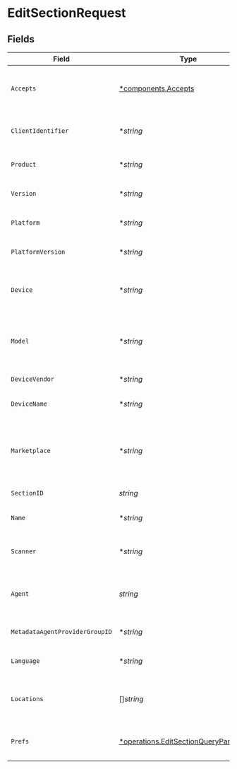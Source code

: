 # EditSectionRequest


## Fields

| Field                                                                                           | Type                                                                                            | Required                                                                                        | Description                                                                                     | Example                                                                                         |
| ----------------------------------------------------------------------------------------------- | ----------------------------------------------------------------------------------------------- | ----------------------------------------------------------------------------------------------- | ----------------------------------------------------------------------------------------------- | ----------------------------------------------------------------------------------------------- |
| `Accepts`                                                                                       | [*components.Accepts](../../models/components/accepts.md)                                       | :heavy_minus_sign:                                                                              | Indicates the client accepts the indicated media types                                          |                                                                                                 |
| `ClientIdentifier`                                                                              | **string*                                                                                       | :heavy_minus_sign:                                                                              | An opaque identifier unique to the client                                                       | abc123                                                                                          |
| `Product`                                                                                       | **string*                                                                                       | :heavy_minus_sign:                                                                              | The name of the client product                                                                  | Plex for Roku                                                                                   |
| `Version`                                                                                       | **string*                                                                                       | :heavy_minus_sign:                                                                              | The version of the client application                                                           | 2.4.1                                                                                           |
| `Platform`                                                                                      | **string*                                                                                       | :heavy_minus_sign:                                                                              | The platform of the client                                                                      | Roku                                                                                            |
| `PlatformVersion`                                                                               | **string*                                                                                       | :heavy_minus_sign:                                                                              | The version of the platform                                                                     | 4.3 build 1057                                                                                  |
| `Device`                                                                                        | **string*                                                                                       | :heavy_minus_sign:                                                                              | A relatively friendly name for the client device                                                | Roku 3                                                                                          |
| `Model`                                                                                         | **string*                                                                                       | :heavy_minus_sign:                                                                              | A potentially less friendly identifier for the device model                                     | 4200X                                                                                           |
| `DeviceVendor`                                                                                  | **string*                                                                                       | :heavy_minus_sign:                                                                              | The device vendor                                                                               | Roku                                                                                            |
| `DeviceName`                                                                                    | **string*                                                                                       | :heavy_minus_sign:                                                                              | A friendly name for the client                                                                  | Living Room TV                                                                                  |
| `Marketplace`                                                                                   | **string*                                                                                       | :heavy_minus_sign:                                                                              | The marketplace on which the client application is distributed                                  | googlePlay                                                                                      |
| `SectionID`                                                                                     | *string*                                                                                        | :heavy_check_mark:                                                                              | The section identifier                                                                          |                                                                                                 |
| `Name`                                                                                          | **string*                                                                                       | :heavy_minus_sign:                                                                              | The name of the new section                                                                     |                                                                                                 |
| `Scanner`                                                                                       | **string*                                                                                       | :heavy_minus_sign:                                                                              | The scanner this section should use                                                             |                                                                                                 |
| `Agent`                                                                                         | *string*                                                                                        | :heavy_check_mark:                                                                              | The agent this section should use for metadata                                                  |                                                                                                 |
| `MetadataAgentProviderGroupID`                                                                  | **string*                                                                                       | :heavy_minus_sign:                                                                              | The agent group id for this section                                                             |                                                                                                 |
| `Language`                                                                                      | **string*                                                                                       | :heavy_minus_sign:                                                                              | The language of this section                                                                    |                                                                                                 |
| `Locations`                                                                                     | []*string*                                                                                      | :heavy_minus_sign:                                                                              | The locations on disk to add to this section                                                    | [<br/>"O:\\fatboy\\Media\\Ripped\\Music",<br/>"O:\\fatboy\\Media\\My Music"<br/>]               |
| `Prefs`                                                                                         | [*operations.EditSectionQueryParamPrefs](../../models/operations/editsectionqueryparamprefs.md) | :heavy_minus_sign:                                                                              | The preferences for this section                                                                | {<br/>"collectionMode": 2,<br/>"hidden": 0<br/>}                                                |